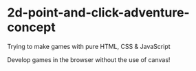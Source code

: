 # 2d-point-and-click-adventure-concept
Trying to make games with pure HTML, CSS &amp; JavaScript

Develop games in the browser without the use of canvas!